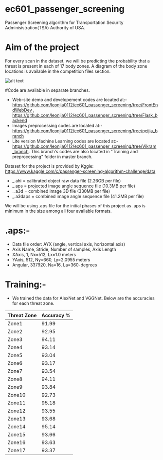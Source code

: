 # ec601_passenger_screening
Passenger Screening algorithm for Transportation Security Adminisistration(TSA) Authority of USA.
# Aim of the project
For every scan in the dataset, we will be predicting the probability that a threat is present in each of 17 body zones. A diagram of the body zone locations is available in the competition files section.

![alt text](https://kaggle2.blob.core.windows.net/competitions/kaggle/6775/media/body_zone_descriptions.png)


#Code are available in separate branches.

- Web-site demo and developement codes are located at:- https://github.com/leonjia0112/ec601_passenger_screening/tree/FrontEndWebDev , https://github.com/leonjia0112/ec601_passenger_screening/tree/Flask_backend
- Images preprocessing codes are located at:- https://github.com/leonjia0112/ec601_passenger_screening/tree/peijia_branch
- Lite version Machine Learning codes are located at:- https://github.com/leonjia0112/ec601_passenger_screening/tree/Vikram_branch. This branch's codes are also located in "Training and preprocessing" folder in master branch.


Dataset for the project is provided by Kggle: https://www.kaggle.com/c/passenger-screening-algorithm-challenge/data

- _.ahi = calibrated object raw data file (2.26GB per file)
- _.aps = projected image angle sequence file (10.3MB per file)
- _.a3d = combined image 3D file (330MB per file)
- _.a3daps = combined image angle sequence file (41.2MB per file)

We will be using .aps file for the initial phases of this project as .aps is minimum in the size among all four available formats.
# .aps:-
- Data file order: AYX (angle, vertical axis, horizontal axis)
- Axis Name, Stride, Number of samples, Axis Length
- XAxis, 1, Nx=512, Lx=1.0 meters
- YAxis, 512, Ny=660, Ly=2.0955 meters
- Angular, 337920, Na=16, La=360-degrees

# Training:-
 - We trained the data for AlexNet and VGGNet. Below are the accuracies for each threat zone.
 
| Threat Zone | Accuracy % |
| --- | --- |
| Zone1	| 91.99 |
| Zone2	| 92.95 |
| Zone3	| 94.11 |
| Zone4	| 93.14 |
| Zone5	| 93.04 |
| Zone6	| 93.17 |
| Zone7	| 93.54 |
| Zone8	| 94.11 |
| Zone9	| 93.84 |
| Zone10	| 92.73 |
| Zone11	| 95.18 |
| Zone12	| 93.55 |
| Zone13	| 93.68 |
| Zone14	| 95.14 |
| Zone15	| 93.66 |
| Zone16	| 93.63 |
| Zone17	| 93.37 |

